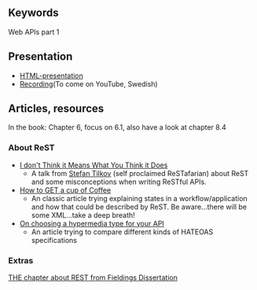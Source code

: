 ## Keywords
Web APIs part 1

## Presentation
- [HTML-presentation](https://rawgit.com/1dv527/syllabus/master/lectures/02/index.html#/)
- [Recording](#)(To come on YouTube, Swedish)

## Articles, resources
In the book: Chapter 6, focus on 6.1, also have a look at chapter 8.4

### About ReST
- [I don't Think it Means What You Think it Does](https://www.youtube.com/watch?v=pspy1H6A3FM)
  - A talk from [Stefan Tilkov](https://www.innoq.com/blog/st/) (self proclaimed ReSTafarian) about ReST and some misconceptions when writing ReSTful APIs.
- [How to GET a cup of Coffee](https://www.infoq.com/articles/webber-rest-workflow)
  - An classic article trying explaining states in a workflow/application and how that could be described by ReST. Be aware...there will be some XML...take a deep breath!
- [On choosing a hypermedia type for your API](https://sookocheff.com/post/api/on-choosing-a-hypermedia-format/)
  - An article trying to compare different kinds of HATEOAS specifications

### Extras
[THE chapter about REST from Fieldings Dissertation](https://www.ics.uci.edu/~fielding/pubs/dissertation/rest_arch_style.htm)

